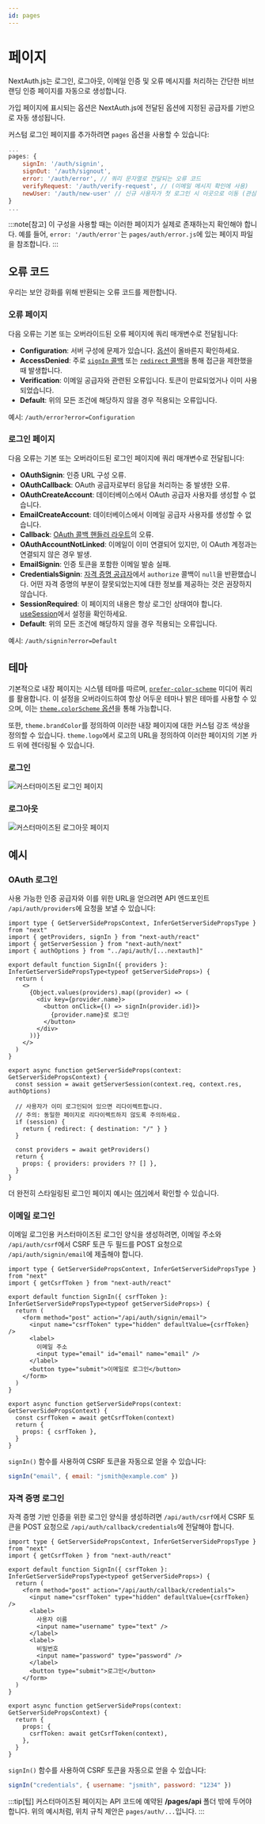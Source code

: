 ```yaml
---
id: pages
---
```

# 페이지

NextAuth.js는 로그인, 로그아웃, 이메일 인증 및 오류 메시지를 처리하는 간단한 비브랜딩 인증 페이지를 자동으로 생성합니다.

가입 페이지에 표시되는 옵션은 NextAuth.js에 전달된 옵션에 지정된 공급자를 기반으로 자동 생성됩니다.

커스텀 로그인 페이지를 추가하려면 `pages` 옵션을 사용할 수 있습니다:

```javascript title="pages/api/auth/[...nextauth].js"
... 
pages: {
    signIn: '/auth/signin',
    signOut: '/auth/signout',
    error: '/auth/error', // 쿼리 문자열로 전달되는 오류 코드
    verifyRequest: '/auth/verify-request', // (이메일 메시지 확인에 사용)
    newUser: '/auth/new-user' // 신규 사용자가 첫 로그인 시 이곳으로 이동 (관심 없으면 속성을 생략)
}
...
```
:::note[참고]
이 구성을 사용할 때는 이러한 페이지가 실제로 존재하는지 확인해야 합니다. 예를 들어, `error: '/auth/error'`는 `pages/auth/error.js`에 있는 페이지 파일을 참조합니다.
:::

## 오류 코드

우리는 보안 강화를 위해 반환되는 오류 코드를 제한합니다.

### 오류 페이지

다음 오류는 기본 또는 오버라이드된 오류 페이지에 쿼리 매개변수로 전달됩니다:

- **Configuration**: 서버 구성에 문제가 있습니다. [옵션](https://nextauth-ko.wsbox.pw/docs/configuration/options#options)이 올바른지 확인하세요.
- **AccessDenied**: 주로 [`signIn` 콜백](https://nextauth-ko.wsbox.pw/docs/configuration/callbacks#sign-in-callback) 또는 [`redirect` 콜백](https://nextauth-ko.wsbox.pw/docs/configuration/callbacks#redirect-callback)을 통해 접근을 제한했을 때 발생합니다.
- **Verification**: 이메일 공급자와 관련된 오류입니다. 토큰이 만료되었거나 이미 사용되었습니다.
- **Default**: 위의 모든 조건에 해당하지 않을 경우 적용되는 오류입니다.

예시: `/auth/error?error=Configuration`

### 로그인 페이지

다음 오류는 기본 또는 오버라이드된 로그인 페이지에 쿼리 매개변수로 전달됩니다:

- **OAuthSignin**: 인증 URL 구성 오류.
- **OAuthCallback**: OAuth 공급자로부터 응답을 처리하는 중 발생한 오류.
- **OAuthCreateAccount**: 데이터베이스에서 OAuth 공급자 사용자를 생성할 수 없습니다.
- **EmailCreateAccount**: 데이터베이스에서 이메일 공급자 사용자를 생성할 수 없습니다.
- **Callback**: [OAuth 콜백 핸들러 라우트](https://github.com/nextauthjs/next-auth/blob/v4/packages/next-auth/src/core/routes/callback.ts)의 오류.
- **OAuthAccountNotLinked**: 이메일이 이미 연결되어 있지만, 이 OAuth 계정과는 연결되지 않은 경우 발생.
- **EmailSignin**: 인증 토큰을 포함한 이메일 발송 실패.
- **CredentialsSignin**: [자격 증명 공급자](https://nextauth-ko.wsbox.pw/docs/providers/credentials)에서 `authorize` 콜백이 `null`을 반환했습니다. 어떤 자격 증명의 부분이 잘못되었는지에 대한 정보를 제공하는 것은 권장하지 않습니다.
- **SessionRequired**: 이 페이지의 내용은 항상 로그인 상태여야 합니다. [useSession](https://nextauth-ko.wsbox.pw/docs/getting-started/client#require-session)에서 설정을 확인하세요.
- **Default**: 위의 모든 조건에 해당하지 않을 경우 적용되는 오류입니다.

예시: `/auth/signin?error=Default`

## 테마

기본적으로 내장 페이지는 시스템 테마를 따르며, [`prefer-color-scheme`](https://developer.mozilla.org/en-US/docs/Web/CSS/@media/prefers-color-scheme) 미디어 쿼리를 활용합니다. 이 설정을 오버라이드하여 항상 어두운 테마나 밝은 테마를 사용할 수 있으며, 이는 [`theme.colorScheme` 옵션](https://nextauth-ko.wsbox.pw/docs/configuration/options#theme)을 통해 가능합니다.

또한, `theme.brandColor`를 정의하여 이러한 내장 페이지에 대한 커스텀 강조 색상을 정의할 수 있습니다. `theme.logo`에서 로고의 URL을 정의하여 이러한 페이지의 기본 카드 위에 렌더링될 수 있습니다.

### 로그인

![커스터마이즈된 로그인 페이지](https://nextauth-ko.wsbox.pw/docs/assets/images/pages_signin-940a5db521096f0bace59b44ecfd78b1.png)

### 로그아웃

![커스터마이즈된 로그아웃 페이지](https://nextauth-ko.wsbox.pw/docs/assets/images/pages_signout-0d202813326a52aa99579ce9894b9064.png)

## 예시

### OAuth 로그인

사용 가능한 인증 공급자와 이를 위한 URL을 얻으려면 API 엔드포인트 `/api/auth/providers`에 요청을 보낼 수 있습니다:

```tsx title="pages/auth/signin.tsx"
import type { GetServerSidePropsContext, InferGetServerSidePropsType } from "next"
import { getProviders, signIn } from "next-auth/react"
import { getServerSession } from "next-auth/next"
import { authOptions } from "../api/auth/[...nextauth]"

export default function SignIn({ providers }: InferGetServerSidePropsType<typeof getServerSideProps>) {
  return (
    <>
      {Object.values(providers).map((provider) => (
        <div key={provider.name}>
          <button onClick={() => signIn(provider.id)}>
            {provider.name}로 로그인
          </button>
        </div>
      ))}
    </>
  )
}

export async function getServerSideProps(context: GetServerSidePropsContext) {
  const session = await getServerSession(context.req, context.res, authOptions)
  
  // 사용자가 이미 로그인되어 있으면 리다이렉트합니다.
  // 주의: 동일한 페이지로 리다이렉트하지 않도록 주의하세요.
  if (session) {
    return { redirect: { destination: "/" } }
  }

  const providers = await getProviders()
  return {
    props: { providers: providers ?? [] },
  }
}
```

더 완전히 스타일링된 로그인 페이지 예시는 [여기](https://github.com/ndom91/next-auth-example-sign-in-page)에서 확인할 수 있습니다.

### 이메일 로그인

이메일 로그인용 커스터마이즈된 로그인 양식을 생성하려면, 이메일 주소와 `/api/auth/csrf`에서 CSRF 토큰 두 필드를 POST 요청으로 `/api/auth/signin/email`에 제출해야 합니다.


```tsx title="pages/auth/email-signin.tsx"
import type { GetServerSidePropsContext, InferGetServerSidePropsType } from "next"
import { getCsrfToken } from "next-auth/react"

export default function SignIn({ csrfToken }: InferGetServerSidePropsType<typeof getServerSideProps>) {
  return (
    <form method="post" action="/api/auth/signin/email">
      <input name="csrfToken" type="hidden" defaultValue={csrfToken} />
      <label>
        이메일 주소
        <input type="email" id="email" name="email" />
      </label>
      <button type="submit">이메일로 로그인</button>
    </form>
  )
}

export async function getServerSideProps(context: GetServerSidePropsContext) {
  const csrfToken = await getCsrfToken(context)
  return {
    props: { csrfToken },
  }
}
```

`signIn()` 함수를 사용하여 CSRF 토큰을 자동으로 얻을 수 있습니다:

```javascript
signIn("email", { email: "jsmith@example.com" })
```

### 자격 증명 로그인

자격 증명 기반 인증을 위한 로그인 양식을 생성하려면 `/api/auth/csrf`에서 CSRF 토큰을 POST 요청으로 `/api/auth/callback/credentials`에 전달해야 합니다.

```tsx title="pages/auth/credentials-signin.tsx"
import type { GetServerSidePropsContext, InferGetServerSidePropsType } from "next"
import { getCsrfToken } from "next-auth/react"

export default function SignIn({ csrfToken }: InferGetServerSidePropsType<typeof getServerSideProps>) {
  return (
    <form method="post" action="/api/auth/callback/credentials">
      <input name="csrfToken" type="hidden" defaultValue={csrfToken} />
      <label>
        사용자 이름
        <input name="username" type="text" />
      </label>
      <label>
        비밀번호
        <input name="password" type="password" />
      </label>
      <button type="submit">로그인</button>
    </form>
  )
}

export async function getServerSideProps(context: GetServerSidePropsContext) {
  return {
    props: {
      csrfToken: await getCsrfToken(context),
    },
  }
}
```

`signIn()` 함수를 사용하여 CSRF 토큰을 자동으로 얻을 수 있습니다:

```javascript
signIn("credentials", { username: "jsmith", password: "1234" })
```

:::tip[팁]
커스터마이즈된 페이지는 API 코드에 예약된 **/pages/api** 폴더 밖에 두어야 합니다. 위의 예시처럼, 위치 규칙 제안은 `pages/auth/...`입니다.
:::